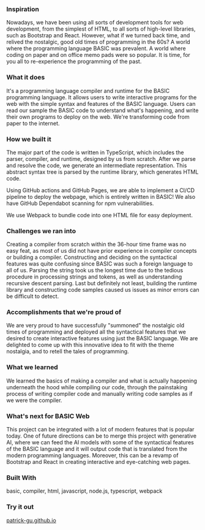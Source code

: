 ### Inspiration
Nowadays, we have been using all sorts of development tools for web development, from the simplest of HTML, to all sorts of high-level libraries, such as Bootstrap and React. However, what if we turned back time, and relived the nostalgic, good old times of programming in the 60s? A world where the programming language BASIC was prevalent. A world where coding on paper and on office memo pads were so popular. It is time, for you all to re-experience the programming of the past.

### What it does
It's a programming language compiler and runtime for the BASIC programming language. It allows users to write interactive programs for the web with the simple syntax and features of the BASIC language. Users can read our sample the BASIC code to understand what's happening, and write their own programs to deploy on the web. We're transforming code from paper to the internet.

### How we built it
The major part of the code is written in TypeScript, which includes the parser, compiler, and runtime, designed by us from scratch. After we parse and resolve the code, we generate an intermediate representation. This abstract syntax tree is parsed by the runtime library, which generates HTML code.

Using GitHub actions and GitHub Pages, we are able to implement a CI/CD pipeline to deploy the webpage, which is entirely written in BASIC! We also have GitHub Dependabot scanning for npm vulnerabilities.

We use Webpack to bundle code into one HTML file for easy deployment.

### Challenges we ran into
Creating a compiler from scratch within the 36-hour time frame was no easy feat, as most of us did not have prior experience in compiler concepts or building a compiler. Constructing and deciding on the syntactical features was quite confusing since BASIC was such a foreign language to all of us. Parsing the string took us the longest time due to the tedious procedure in processing strings and tokens, as well as understanding recursive descent parsing. Last but definitely not least, building the runtime library and constructing code samples caused us issues as minor errors can be difficult to detect.

### Accomplishments that we're proud of
We are very proud to have successfully "summoned" the nostalgic old times of programming and deployed all the syntactical features that we desired to create interactive features using just the BASIC language. We are delighted to come up with this innovative idea to fit with the theme nostalgia, and to retell the tales of programming.

### What we learned
We learned the basics of making a compiler and what is actually happening underneath the hood while compiling our code, through the painstaking process of writing compiler code and manually writing code samples as if we were the compiler.

### What's next for BASIC Web
This project can be integrated with a lot of modern features that is popular today. One of future directions can be to merge this project with generative AI, where we can feed the AI models with some of the syntactical features of the BASIC language and it will output code that is translated from the modern programming languages. Moreover, this can be a revamp of Bootstrap and React in creating interactive and eye-catching web pages.

### Built With
basic, compiler, html, javascript, node.js, typescript, webpack

### Try it out
[patrick-gu.github.io](patrick-gu.github.io)

